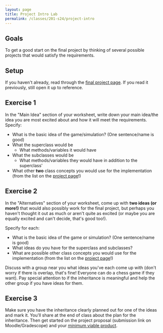 ```yaml
---
layout: page
title: Project Intro Lab
permalink: /classes/201-s24/project-intro
---
```


## Goals
To get a good start on the final project by thinking of several possible projects that would satisfy the requirements.

## Setup

If you haven't already, read through the [final project page](final-project). If you read it previously, still open it up to reference.

## Exercise 1
In the "Main Idea" section of your worksheet, write down your main idea/the idea you are most excited about and how it will meet the requirements. Specify:
* What is the basic idea of the game/simulation? (One sentence/name is good)
* What the superclass would be 
    * What methods/variables it would have
* What the subclasses would be
    * What methods/variables they would have in addition to the superclass'
* What other **two** class concepts you would use for the implementation (from the list on the [project page](final-project)!)

## Exercise 2
In the "Alternatives" section of your worksheet, come up with **two ideas (or more!)** that would also possibly work for the final project, but perhaps you haven't thought it out as much or aren't quite as excited (or maybe you are equally excited and can't decide, that's good too!). 

Specify for each:
* What is the basic idea of the game or simulation? (One sentence/name is good)
* What ideas do you have for the superclass and subclasses?
* What are possible other class concepts you would use for the implementation (from the list on the [project page](final-project)!)

Discuss with a group near you what ideas you've each come up with (don't worry if there is overlap, that's fine! Everyone can do a chess game if they want). Pay special attention to if the inheritance is meaningful and help the other group if you have ideas for them.

## Exercise 3
Make sure you have the inheritance clearly planned out for one of the ideas and mark it. You'll share at the end of class about the plan for the inheritance. Then get started on the project proposal (submission link on Moodle/Gradescope) and your [minimum viable product](project-checkin).
